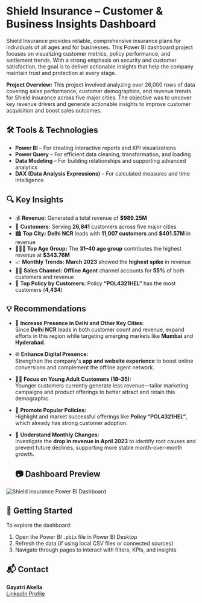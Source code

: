 # Shield Insurance – Customer & Business Insights Dashboard

Shield Insurance provides reliable, comprehensive insurance plans for individuals of all ages and for businesses. This Power BI dashboard project focuses on visualizing customer metrics, policy performance, and settlement trends. With a strong emphasis on security and customer satisfaction, the goal is to deliver actionable insights that help the company maintain trust and protection at every stage.

**Project Overview:**
This project involved analyzing over 26,000 rows of data covering sales performance, customer demographics, and revenue trends for Shield Insurance across five major cities.
The objective was to uncover key revenue drivers and generate actionable insights to improve customer acquisition and boost sales outcomes.

## 🛠 Tools & Technologies

- **Power BI** – For creating interactive reports and KPI visualizations  
- **Power Query** – For efficient data cleaning, transformation, and loading  
- **Data Modeling** – For building relationships and supporting advanced analytics  
- **DAX (Data Analysis Expressions)** – For calculated measures and time intelligence

## 🔍 Key Insights

- 💰 **Revenue:** Generated a total revenue of **$989.25M**
- 👥 **Customers:** Serving **26,841** customers across five major cities
- 🏙️ **Top City:** **Delhi NCR** leads with **11,007 customers** and **$401.57M** in revenue
- 👨‍👩‍👧 **Top Age Group:** The **31–40 age group** contributes the highest revenue at **$343.76M**
- 📈 **Monthly Trends:** **March 2023** showed the **highest spike** in revenue
- 🧑‍💼 **Sales Channel:** **Offline Agent** channel accounts for **55%** of both customers and revenue
- 📄 **Top Policy by Customers:** Policy **“POL4321HEL”** has the most customers (**4,434**)

## 💡 Recommendations

- 📍 **Increase Presence in Delhi and Other Key Cities:**  
  Since **Delhi NCR** leads in both customer count and revenue, expand efforts in this region while targeting emerging markets like **Mumbai** and **Hyderabad**.

- 🌐 **Enhance Digital Presence:**  
  Strengthen the company's **app and website experience** to boost online conversions and complement the offline agent network.

- 🧑‍💻 **Focus on Young Adult Customers (18–35):**  
  Younger customers currently generate less revenue—tailor marketing campaigns and product offerings to better attract and retain this demographic.

- 📢 **Promote Popular Policies:**  
  Highlight and market successful offerings like **Policy “POL4321HEL”**, which already has strong customer adoption.

- 📅 **Understand Monthly Changes:**  
  Investigate the **drop in revenue in April 2023** to identify root causes and prevent future declines, supporting more stable month-over-month growth.

  ## 📷 Dashboard Preview

![Shield Insurance Power BI Dashboard](assets/dashboard_preview.png)



## 🚀 Getting Started

To explore the dashboard:
1. Open the Power BI `.pbix` file in Power BI Desktop  
2. Refresh the data (if using local CSV files or connected sources)  
3. Navigate through pages to interact with filters, KPIs, and insights

## 📬 Contact

**Gayatri Akella**  
[LinkedIn Profile](https://www.linkedin.com/in/gayatri-akella)  


   
